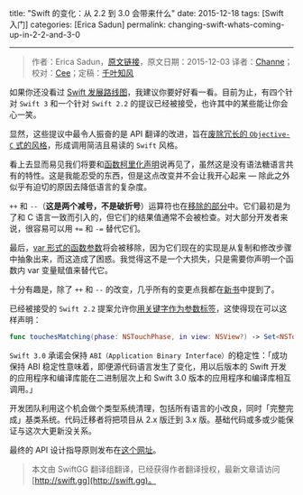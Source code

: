 title: "Swift 的变化：从 2.2 到 3.0 会带来什么"
date: 2015-12-18
tags: [Swift 入门]
categories: [Erica Sadun]
permalink: changing-swift-whats-coming-up-in-2-2-and-3-0

---
> 作者：Erica Sadun，[原文链接](http://ericasadun.com/2015/12/03/changing-swift-whats-coming-up-in-2-2-and-3-0/)，原文日期：2015-12-03
> 译者：[Channe](http://www.jianshu.com/users/7a07113a6597/latest_articles)；校对：[Cee](https://github.com/Cee)；定稿：[千叶知风](http://weibo.com/xiaoxxiao)
  







<!--此处开始正文-->

如果你还没看过 [Swift 发展路线图](https://github.com/apple/swift-evolution)，我建议你要好好看一看。目前为止，有四个针对 `Swift 3` 和一个针对 `Swift 2.2` 的提议已经被接受，也许其中的某些能让你会心一笑。

显然，这些提议中最令人振奋的是 API 翻译的改进，旨在[废除冗长的 `Objective-C` 式的风格](https://github.com/apple/swift-evolution/blob/master/proposals/0005-objective-c-name-translation.md)，形成调用简洁且易读的 `Swift` 风格。

<!--more-->

看上去显而易见我们将要和[函数柯里化声明](https://github.com/apple/swift-evolution/blob/master/proposals/0002-remove-currying.md)说再见了，虽然这是没有语法糖语言共有的特性。这是我能忍受的东西，但是这点改变并不会让我开心起来 — 除此之外似乎有迫切的原因去降低语言的复杂度。

`++` 和 `--`（**这是两个减号，不是破折号**）运算符也在[移除的部分](https://github.com/apple/swift-evolution/blob/master/proposals/0004-remove-pre-post-inc-decrement.md)中。它们最初是为了和 C 语言一致而引入的，但它们的结果值通常不会被检查。对大部分开发者来说，很容易可以用 `+=` 和 `-=` 替代它们。

最后，[var 形式的函数参数](https://github.com/apple/swift-evolution/blob/master/proposals/0003-remove-var-parameters-patterns.md)将会被移除，因为它们现在的实现是从复制和修改步骤中抽象出来，而这造成了困惑。我觉得这不是一个大损失，只是需要你声明一个函数内 var 变量赋值来替代它。

十分有趣是，除了 `++` 和 `--` 的改变，几乎所有的变更点我都在[新书](http://ericasadun.com/2015/11/19/swift-developers-cookbook-status-update-mark-december-17-on-your-calendars/)中提到了。

已经被接受的 `Swift 2.2` 提案允许你[用关键字作为参数标签](https://github.com/apple/swift-evolution/blob/master/proposals/0001-keywords-as-argument-labels.md)，这使得现在可以这样声明：

```swift
func touchesMatching(phase: NSTouchPhase, in view: NSView?) -> Set<NSTouch>
```

`Swift 3.0` 承诺会保持 `ABI（Application Binary Interface）`的稳定性：「成功保持 ABI 稳定性意味着，即便源代码语言发生了变化，用以后版本的 Swift 开发的应用程序和编译库能在二进制层次上和 Swift 3.0 版本的应用程序和编译库相互调用。」

开发团队利用这个机会做个类型系统清理，包括所有语言的小改良，同时「完整完成」基类系统。代码迁移者将把项目从 2.x 版迁到 3.x 版。基础代码或多或少能保证与这次大更新没关系。

最终的 API 设计指导原则发布在[这个网址](https://swift.org/documentation/api-design-guidelines.html)。
> 本文由 SwiftGG 翻译组翻译，已经获得作者翻译授权，最新文章请访问 [http://swift.gg](http://swift.gg)。